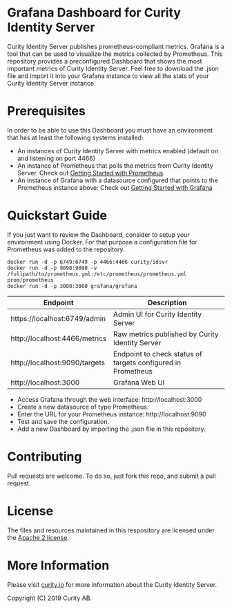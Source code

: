 # Grafana Dashboard for Curity Identity Server

Curity Identity Server publishes prometheus-compliant metrics. Grafana is a tool that can be used to visualize the metrics collected by Prometheus.
This repository provides a preconfigured Dashboard that shows the most important metrics of Curity Identity Server. Feel free to download the .json file and import it into your Grafana instance to view all the stats of your Curity Identity Server instance.

# Prerequisites

In order to be able to use this Dashboard you must have an environment that has at least the following systems installed:

* An instances of Curity Identity Server with metrics enabled (default on and listening on port 4466)
* An instance of Prometheus that polls the metrics from Curity Identity Server.
Check out [Getting Started with Prometheus](https://prometheus.io/docs/prometheus/latest/getting_started/)
* An instance of Grafana with a datasource configured that points to the Prometheus instance above:
Check out [Getting Started with Grafana](https://grafana.com/docs/grafana/latest/guides/getting_started/)

# Quickstart Guide
If you just want to review the Dashboard, consider to setup your environment using Docker. For that purpose a configuration file for Prometheus was added to the repository.

```
docker run -d -p 6749:6749 -p 4466:4466 curity/idsvr
docker run -d -p 9090:9090 -v /fullpath/to/prometheus.yml:/etc/prometheus/prometheus.yml prom/prometheus
docker run -d -p 3000:3000 grafana/grafana
```


| Endpoint                       | Description                                                  |
|--------------------------------|--------------------------------------------------------------|
| https://localhost:6749/admin   | Admin UI for Curity Identity Server
| http://localhost:4466/metrics  | Raw metrics published by Curity Identity Server              |
| http://localhost:9090/targets  | Endpoint to check status of targets configured in Prometheus |
| http://localhost:3000          | Grafana Web UI                                               |


* Access Grafana through the web interface: http://localhost:3000
* Create a new datasource of type Prometheus.
* Enter the URL for your Prometheus instance: http://localhost:9090
* Test and save the configuration.
* Add a new Dashboard by importing the .json file in this repository.

# Contributing

Pull requests are welcome. To do so, just fork this repo, and submit a pull request.

# License

The files and resources maintained in this respository are licensed under the [Apache 2 license](LICENSE).

# More Information

Please visit [curity.io](https://curity.io/) for more information about the Curity Identity Server.

Copyright (C) 2019 Curity AB.
